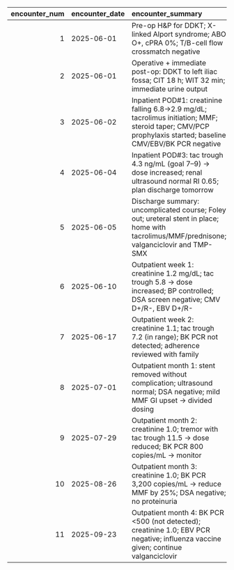 |   encounter_num | encounter_date   | encounter_summary                                                                                                                                           |
|----------------:|:-----------------|:------------------------------------------------------------------------------------------------------------------------------------------------------------|
|               1 | 2025-06-01       | Pre-op H&P for DDKT; X-linked Alport syndrome; ABO O+, cPRA 0%; T/B-cell flow crossmatch negative                                                           |
|               2 | 2025-06-01       | Operative + immediate post-op: DDKT to left iliac fossa; CIT 18 h; WIT 32 min; immediate urine output                                                       |
|               3 | 2025-06-02       | Inpatient POD#1: creatinine falling 6.8→2.9 mg/dL; tacrolimus initiation; MMF; steroid taper; CMV/PCP prophylaxis started; baseline CMV/EBV/BK PCR negative |
|               4 | 2025-06-04       | Inpatient POD#3: tac trough 4.3 ng/mL (goal 7–9) → dose increased; renal ultrasound normal RI 0.65; plan discharge tomorrow                                 |
|               5 | 2025-06-05       | Discharge summary: uncomplicated course; Foley out; ureteral stent in place; home with tacrolimus/MMF/prednisone; valganciclovir and TMP-SMX                |
|               6 | 2025-06-10       | Outpatient week 1: creatinine 1.2 mg/dL; tac trough 5.8 → dose increased; BP controlled; DSA screen negative; CMV D+/R-, EBV D+/R-                          |
|               7 | 2025-06-17       | Outpatient week 2: creatinine 1.1; tac trough 7.2 (in range); BK PCR not detected; adherence reviewed with family                                           |
|               8 | 2025-07-01       | Outpatient month 1: stent removed without complication; ultrasound normal; DSA negative; mild MMF GI upset → divided dosing                                 |
|               9 | 2025-07-29       | Outpatient month 2: creatinine 1.0; tremor with tac trough 11.5 → dose reduced; BK PCR 800 copies/mL → monitor                                              |
|              10 | 2025-08-26       | Outpatient month 3: creatinine 1.0; BK PCR 3,200 copies/mL → reduce MMF by 25%; DSA negative; no proteinuria                                                |
|              11 | 2025-09-23       | Outpatient month 4: BK PCR <500 (not detected); creatinine 1.0; EBV PCR negative; influenza vaccine given; continue valganciclovir                          |